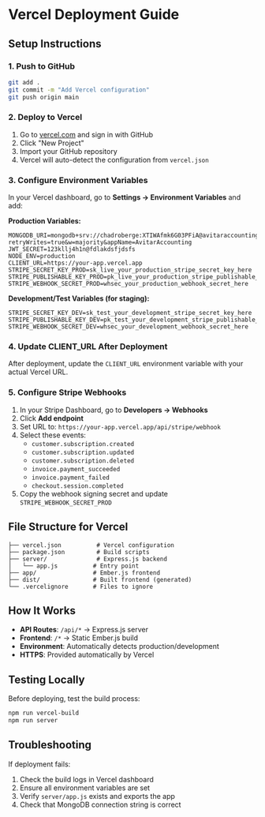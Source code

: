 # Vercel Deployment Guide

## Setup Instructions

### 1. Push to GitHub
```bash
git add .
git commit -m "Add Vercel configuration"
git push origin main
```

### 2. Deploy to Vercel

1. Go to [vercel.com](https://vercel.com) and sign in with GitHub
2. Click "New Project"
3. Import your GitHub repository
4. Vercel will auto-detect the configuration from `vercel.json`

### 3. Configure Environment Variables

In your Vercel dashboard, go to **Settings → Environment Variables** and add:

**Production Variables:**
```
MONGODB_URI=mongodb+srv://chadroberge:XTIWAfmk6G03PFiA@avitaraccounting.n9gur.mongodb.net/BuildingPermits?retryWrites=true&w=majority&appName=AvitarAccounting
JWT_SECRET=123kllj4h1n@fdlakdsfjdsfs
NODE_ENV=production
CLIENT_URL=https://your-app.vercel.app
STRIPE_SECRET_KEY_PROD=sk_live_your_production_stripe_secret_key_here
STRIPE_PUBLISHABLE_KEY_PROD=pk_live_your_production_stripe_publishable_key_here
STRIPE_WEBHOOK_SECRET_PROD=whsec_your_production_webhook_secret_here
```

**Development/Test Variables (for staging):**
```
STRIPE_SECRET_KEY_DEV=sk_test_your_development_stripe_secret_key_here
STRIPE_PUBLISHABLE_KEY_DEV=pk_test_your_development_stripe_publishable_key_here
STRIPE_WEBHOOK_SECRET_DEV=whsec_your_development_webhook_secret_here
```

### 4. Update CLIENT_URL After Deployment

After deployment, update the `CLIENT_URL` environment variable with your actual Vercel URL.

### 5. Configure Stripe Webhooks

1. In your Stripe Dashboard, go to **Developers → Webhooks**
2. Click **Add endpoint**
3. Set URL to: `https://your-app.vercel.app/api/stripe/webhook`
4. Select these events:
   - `customer.subscription.created`
   - `customer.subscription.updated`
   - `customer.subscription.deleted`
   - `invoice.payment_succeeded`
   - `invoice.payment_failed`
   - `checkout.session.completed`
5. Copy the webhook signing secret and update `STRIPE_WEBHOOK_SECRET_PROD`

## File Structure for Vercel

```
├── vercel.json          # Vercel configuration
├── package.json         # Build scripts
├── server/              # Express.js backend
│   └── app.js          # Entry point
├── app/                # Ember.js frontend
├── dist/               # Built frontend (generated)
└── .vercelignore       # Files to ignore
```

## How It Works

- **API Routes**: `/api/*` → Express.js server
- **Frontend**: `/*` → Static Ember.js build
- **Environment**: Automatically detects production/development
- **HTTPS**: Provided automatically by Vercel

## Testing Locally

Before deploying, test the build process:

```bash
npm run vercel-build
npm run server
```

## Troubleshooting

If deployment fails:
1. Check the build logs in Vercel dashboard
2. Ensure all environment variables are set
3. Verify `server/app.js` exists and exports the app
4. Check that MongoDB connection string is correct